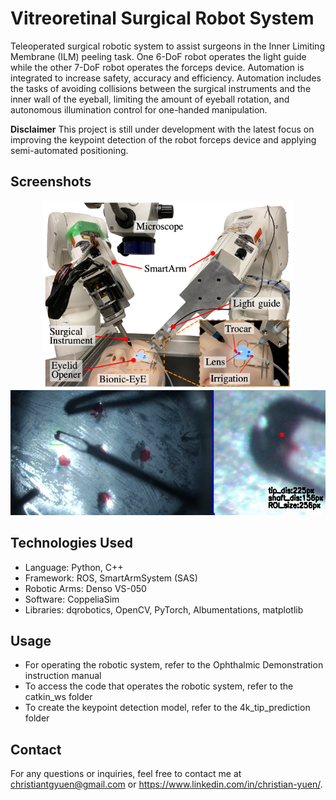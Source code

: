 # Vitreoretinal Surgical Robot System

Teleoperated surgical robotic system to assist surgeons in the Inner Limiting Membrane (ILM) peeling task. One 6-DoF robot operates the light guide while the other 7-DoF robot operates the forceps device. Automation is integrated to increase safety, accuracy and efficiency. Automation includes the tasks of avoiding collisions between the surgical instruments and the inner wall of the eyeball, limiting the amount of eyeball rotation, and autonomous illumination control for one-handed manipulation.

**Disclaimer** This project is still under development with the latest focus on improving the keypoint detection of the robot forceps device and applying semi-automated positioning.

## Screenshots

<p align="center">
  <img src="images/labeled_robot.png" height="300px" width="400px">
  <img src="images/tip_detect.png" height="200px" width="8900px">
</p>

## Technologies Used

- Language: Python, C++
- Framework: ROS, SmartArmSystem (SAS)
- Robotic Arms: Denso VS-050
- Software: CoppeliaSim
- Libraries: dqrobotics, OpenCV, PyTorch, Albumentations, matplotlib

## Usage

- For operating the robotic system, refer to the Ophthalmic Demonstration instruction manual
- To access the code that operates the robotic system, refer to the catkin_ws folder
- To create the keypoint detection model, refer to the 4k_tip_prediction folder

## Contact

For any questions or inquiries, feel free to contact me at christiantgyuen@gmail.com or https://www.linkedin.com/in/christian-yuen/.
